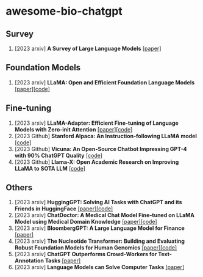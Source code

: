 # awesome-bio-chatgpt

## Survey
1. [2023 arxiv] **A Survey of Large Language Models** [[paper]](https://arxiv.org/abs/2303.18223)


## Foundation Models
1. [2023 arxiv] **LLaMA: Open and Efficient Foundation Language Models** [[paper]](https://arxiv.org/abs/2302.13971v1)[[code]](https://github.com/facebookresearch/llama)

## Fine-tuning
1. [2023 arxiv] **LLaMA-Adapter: Efficient Fine-tuning of Language Models with Zero-init Attention** [[paper]](https://arxiv.org/abs/2303.16199)[[code]](https://github.com/ZrrSkywalker/LLaMA-Adapter)
1. [2023 Github] **Stanford Alpaca: An Instruction-following LLaMA model** [[code]](https://github.com/tatsu-lab/stanford_alpaca)
1. [2023 Github] **Vicuna: An Open-Source Chatbot Impressing GPT-4 with 90% ChatGPT Quality** [[code]](https://github.com/lm-sys/FastChat)
1. [2023 Github] **Llama-X: Open Academic Research on Improving LLaMA to SOTA LLM** [[code]](https://github.com/AetherCortex/Llama-X)



## Others
1. [2023 arxiv] **HuggingGPT: Solving AI Tasks with ChatGPT and its Friends in HuggingFace** [[paper]](https://arxiv.org/abs/2303.17580)[[code]](https://github.com/microsoft/JARVIS)
1. [2023 arxiv] **ChatDoctor: A Medical Chat Model Fine-tuned on LLaMA Model using Medical Domain Knowledge** [[paper]](https://arxiv.org/abs/2303.14070)[[code]](https://github.com/Kent0n-Li/ChatDoctor)
1. [2023 arxiv] **BloombergGPT: A Large Language Model for Finance** [[paper]](https://arxiv.org/abs/2303.17564)
1. [2023 arxiv] **The Nucleotide Transformer: Building and Evaluating Robust Foundation Models for Human Genomics** [[paper]](https://www.biorxiv.org/content/10.1101/2023.01.11.523679v2)[[code]](https://github.com/instadeepai/nucleotide-transformer)
1. [2023 arxiv] **ChatGPT Outperforms Crowd-Workers for Text-Annotation Tasks** [[paper]](https://arxiv.org/abs/2303.15056)
1. [2023 arxiv] **Language Models can Solve Computer Tasks** [[paper]](https://arxiv.org/pdf/2303.17491.pdf)

